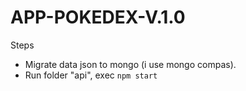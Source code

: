 # APP-POKEDEX-V.1.0

Steps
- Migrate data json to mongo (i use mongo compas).
- Run folder "api", exec `npm start`
